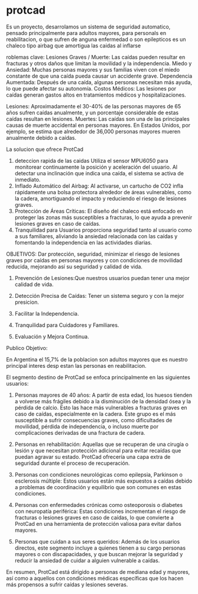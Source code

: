 # protcad

Es un proyecto, desarrolamos un sistema de seguridad automatico,
pensado principalmente para adultos mayores, para personals en
reabilitacion, o que sufren de anguna enfermedad o son epilepticos
es un chaleco tipo airbag que amortigua las caidas al inflarse

roblemas clave: 
Lesiones Graves / Muerte: Las caídas pueden resultar en fracturas y otros daños que limitan la movilidad y la independencia. 
Miedo y Ansiedad: Muchas personas mayores y sus familias viven con el miedo constante de que una caída pueda causar un accidente grave. 
Dependencia Aumentada: Después de una caída, algunas personas necesitan más ayuda, lo que puede afectar su autonomía. 
Costos Médicos: Las lesiones por caídas generan gastos altos en tratamientos médicos y hospitalizaciones. 
 
 Lesiones: Aproximadamente el 30-40% de las personas mayores de 65 años sufren caídas anualmente, y un porcentaje considerable de estas caídas resultan en lesiones. 
Muertes: Las caídas son una de las principales causas de muerte accidental en personas mayores. En Estados Unidos, por ejemplo, se estima que alrededor de 36,000 personas mayores mueren anualmente debido a caídas. 

La solucion que ofrece ProtCad

1. deteccion rapida de las caidas 
Utiliza el sensor MPU6050 para monitorear continuamente la posición y aceleración del usuario. Al detectar una inclinación que indica una caída, el sistema se activa de inmediato.
2. Inflado Automático del Airbag:
Al activarse, un cartucho de CO2 infla rápidamente una bolsa protectora alrededor de áreas vulnerables, como la cadera, amortiguando el impacto y reduciendo el riesgo de lesiones graves.
3. Protección de Áreas Críticas:
El diseño del chaleco está enfocado en proteger las zonas más susceptibles a fracturas, lo que ayuda a prevenir lesiones graves en caso de caídas.
4. Tranquilidad para Usuarios
proporciona seguridad tanto al usuario como a sus familiares, aliviando la ansiedad relacionada con las caídas y fomentando la independencia en las actividades diarias.

OBJETIVOS:
Dar protección, seguridad, minimizar el riesgo de lesiones graves por caídas en personas mayores y con condiciones de movilidad reducida, mejorando así su seguridad y calidad de vida.

1. Prevención de Lesiones:Que nuestros usuarios puedan tener una mejor calidad de vida.

2. Detección Precisa de Caídas: Tener un sistema seguro y con la mejor presicion.

3. Facilitar la Independencia.

4. Tranquilidad para Cuidadores y Familiares.

5. Evaluación y Mejora Continua.

Publico Objetivo:

En Argentina el 15,7% de la poblacion son adultos mayores que es nuestro principal interes desp estan las personas en reabilitacion.

El segmento destino de ProtCad se enfoca principalmente en las siguientes 
usuarios:

1. Personas mayores de 40 años: A partir de esta edad, los huesos 
tienden a volverse más frágiles debido a la disminución de la densidad 
ósea y la pérdida de calcio. Esto las hace más vulnerables a fracturas 
graves en caso de caídas, especialmente en la cadera. Este grupo es el 
más susceptible a sufrir consecuencias graves, como dificultades de 
movilidad, pérdida de independencia, o incluso muerte por 
complicaciones derivadas de una fractura de cadera.

2. Personas en rehabilitación: Aquellas que se recuperan de una cirugía 
o lesión y que necesitan protección adicional para evitar recaídas que 
puedan agravar su estado. ProtCad ofrecería una capa extra de 
seguridad durante el proceso de recuperación.

3. Personas con condiciones neurológicas como epilepsia, Parkinson 
o esclerosis múltiple: Estos usuarios están más expuestos a caídas 
debido a problemas de coordinación y equilibrio que son comunes en 
estas condiciones.

4. Personas con enfermedades crónicas como osteoporosis o diabetes 
con neuropatía periférica: Estas condiciones incrementan el riesgo 
de fracturas o lesiones graves en caso de caídas, lo que convierte a ProtCad en una herramienta de protección valiosa para evitar daños mayores.

5. Personas que cuidan a sus seres queridos: Además de los usuarios directos, este segmento incluye a quienes tienen a su cargo personas mayores o con discapacidades, y que buscan mejorar la seguridad y reducir la ansiedad de cuidar a alguien vulnerable a caídas.


En resumen, ProtCad está dirigido a personas de mediana edad y mayores, así como a aquellos con condiciones médicas específicas que los hacen más propensos a sufrir caídas y lesiones severas.
